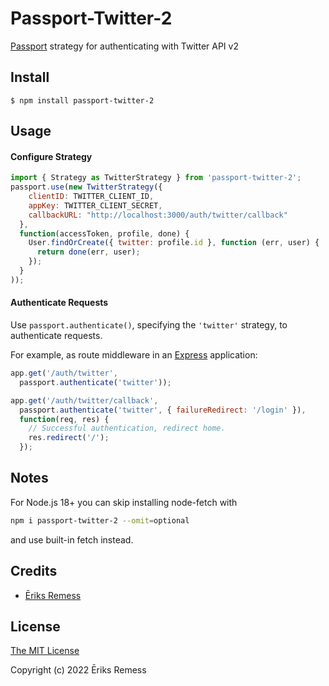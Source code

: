 # Passport-Twitter-2

[Passport](http://passportjs.org/) strategy for authenticating with Twitter API v2

## Install

    $ npm install passport-twitter-2

## Usage

#### Configure Strategy
```js
import { Strategy as TwitterStrategy } from 'passport-twitter-2';
passport.use(new TwitterStrategy({
    clientID: TWITTER_CLIENT_ID,
    appKey: TWITTER_CLIENT_SECRET,
    callbackURL: "http://localhost:3000/auth/twitter/callback"
  },
  function(accessToken, profile, done) {
    User.findOrCreate({ twitter: profile.id }, function (err, user) {
      return done(err, user);
    });
  }
));
```

#### Authenticate Requests

Use `passport.authenticate()`, specifying the `'twitter'` strategy, to
authenticate requests.

For example, as route middleware in an [Express](http://expressjs.com/)
application:
```js
app.get('/auth/twitter',
  passport.authenticate('twitter'));

app.get('/auth/twitter/callback',
  passport.authenticate('twitter', { failureRedirect: '/login' }),
  function(req, res) {
    // Successful authentication, redirect home.
    res.redirect('/');
  });
```

## Notes
For Node.js 18+ you can skip installing node-fetch with
```bash
npm i passport-twitter-2 --omit=optional
```
and use built-in fetch instead.

## Credits

  - [Ēriks Remess](http://github.com/EriksRemess)

## License

[The MIT License](http://opensource.org/licenses/MIT)

Copyright (c) 2022 Ēriks Remess

